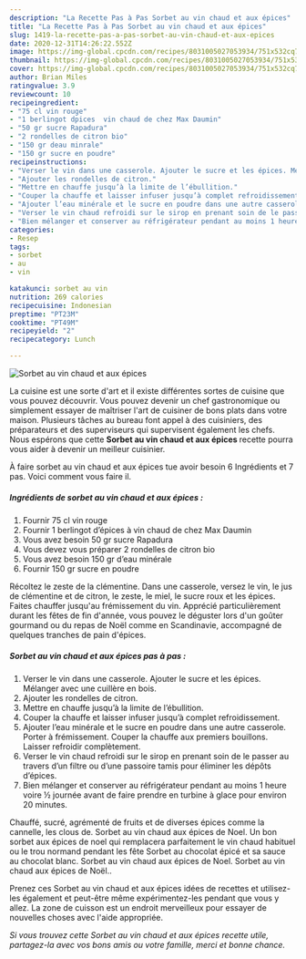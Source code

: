 ```yaml
---
description: "La Recette Pas à Pas Sorbet au vin chaud et aux épices"
title: "La Recette Pas à Pas Sorbet au vin chaud et aux épices"
slug: 1419-la-recette-pas-a-pas-sorbet-au-vin-chaud-et-aux-epices
date: 2020-12-31T14:26:22.552Z
image: https://img-global.cpcdn.com/recipes/8031005027053934/751x532cq70/sorbet-au-vin-chaud-et-aux-epices-photo-principale-de-la-recette.jpg
thumbnail: https://img-global.cpcdn.com/recipes/8031005027053934/751x532cq70/sorbet-au-vin-chaud-et-aux-epices-photo-principale-de-la-recette.jpg
cover: https://img-global.cpcdn.com/recipes/8031005027053934/751x532cq70/sorbet-au-vin-chaud-et-aux-epices-photo-principale-de-la-recette.jpg
author: Brian Miles
ratingvalue: 3.9
reviewcount: 10
recipeingredient:
- "75 cl vin rouge"
- "1 berlingot dpices  vin chaud de chez Max Daumin"
- "50 gr sucre Rapadura"
- "2 rondelles de citron bio"
- "150 gr deau minrale"
- "150 gr sucre en poudre"
recipeinstructions:
- "Verser le vin dans une casserole. Ajouter le sucre et les épices. Mélanger avec une cuillère en bois."
- "Ajouter les rondelles de citron."
- "Mettre en chauffe jusqu’à la limite de l’ébullition."
- "Couper la chauffe et laisser infuser jusqu’à complet refroidissement."
- "Ajouter l’eau minérale et le sucre en poudre dans une autre casserole. Porter à frémissement. Couper la chauffe aux premiers bouillons. Laisser refroidir complètement."
- "Verser le vin chaud refroidi sur le sirop en prenant soin de le passer au travers d’un filtre ou d’une passoire tamis pour éliminer les dépôts d’épices."
- "Bien mélanger et conserver au réfrigérateur pendant au moins 1 heure voire ½ journée avant de faire prendre en turbine à glace pour environ 20 minutes."
categories:
- Resep
tags:
- sorbet
- au
- vin

katakunci: sorbet au vin 
nutrition: 269 calories
recipecuisine: Indonesian
preptime: "PT23M"
cooktime: "PT49M"
recipeyield: "2"
recipecategory: Lunch

---
```



![Sorbet au vin chaud et aux épices](https://img-global.cpcdn.com/recipes/8031005027053934/751x532cq70/sorbet-au-vin-chaud-et-aux-epices-photo-principale-de-la-recette.jpg)

La cuisine est une sorte d'art et il existe différentes sortes de cuisine que vous pouvez découvrir. Vous pouvez devenir un chef gastronomique ou simplement essayer de maîtriser l'art de cuisiner de bons plats dans votre maison. Plusieurs tâches au bureau font appel à des cuisiniers, des préparateurs et des superviseurs qui supervisent également les chefs. Nous espérons que cette <strong> Sorbet au vin chaud et aux épices </strong> recette pourra vous aider à devenir un meilleur cuisinier.

<!--inarticleads1-->

À faire sorbet au vin chaud et aux épices tue avoir besoin 6 Ingrédients et 7 pas. Voici comment vous faire il.

##### Ingrédients de sorbet au vin chaud et aux épices :

1. Fournir 75 cl vin rouge
1. Fournir 1 berlingot d’épices à vin chaud de chez Max Daumin
1. Vous avez besoin 50 gr sucre Rapadura
1. Vous devez vous préparer 2 rondelles de citron bio
1. Vous avez besoin 150 gr d’eau minérale
1. Fournir 150 gr sucre en poudre


Récoltez le zeste de la clémentine. Dans une casserole, versez le vin, le jus de clémentine et de citron, le zeste, le miel, le sucre roux et les épices. Faites chauffer jusqu&#39;au frémissement du vin. Apprécié particulièrement durant les fêtes de fin d&#39;année, vous pouvez le déguster lors d&#39;un goûter gourmand ou du repas de Noël comme en Scandinavie, accompagné de quelques tranches de pain d&#39;épices. 

<!--inarticleads2-->

##### Sorbet au vin chaud et aux épices pas à pas :

1. Verser le vin dans une casserole. Ajouter le sucre et les épices. Mélanger avec une cuillère en bois.
1. Ajouter les rondelles de citron.
1. Mettre en chauffe jusqu’à la limite de l’ébullition.
1. Couper la chauffe et laisser infuser jusqu’à complet refroidissement.
1. Ajouter l’eau minérale et le sucre en poudre dans une autre casserole. Porter à frémissement. Couper la chauffe aux premiers bouillons. Laisser refroidir complètement.
1. Verser le vin chaud refroidi sur le sirop en prenant soin de le passer au travers d’un filtre ou d’une passoire tamis pour éliminer les dépôts d’épices.
1. Bien mélanger et conserver au réfrigérateur pendant au moins 1 heure voire ½ journée avant de faire prendre en turbine à glace pour environ 20 minutes.


Chauffé, sucré, agrémenté de fruits et de diverses épices comme la cannelle, les clous de. Sorbet au vin chaud aux épices de Noel. Un bon sorbet aux épices de noel qui remplacera parfaitement le vin chaud habituel ou le trou normand pendant les fête Sorbet au chocolat épicé et sa sauce au chocolat blanc. Sorbet au vin chaud aux épices de Noel. Sorbet au vin chaud aux épices de Noël.. 

<!--inarticleads1-->

<p>
Prenez ces Sorbet au vin chaud et aux épices idées de recettes et utilisez-les également et peut-être même expérimentez-les pendant que vous y allez. La zone de cuisson est un endroit merveilleux pour essayer de nouvelles choses avec l'aide appropriée.
</p>

<p>
<i>Si vous trouvez cette Sorbet au vin chaud et aux épices recette utile, partagez-la avec vos bons amis ou votre famille, merci et bonne chance.</i>
</p>
